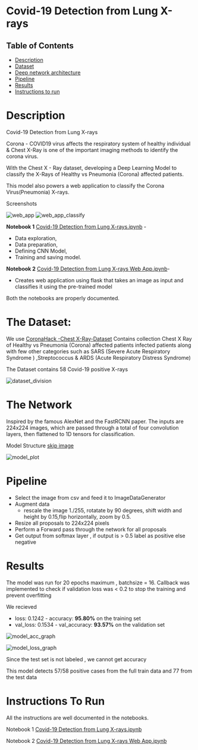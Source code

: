 # Covid-19 Detection from Lung X-rays

Table of Contents
-----------------
  
  * [Description](#description)
  * [Dataset](#the-dataset)
  * [Deep network architecture](#the-network)
  * [Pipeline](#pipeline)
  * [Results](#results)
  * [Instructions to run](#instructions-to-run)

# Description 
Covid-19 Detection from Lung X-rays 

Corona - COVID19 virus affects the respiratory system of healthy individual & Chest X-Ray is one of the important imaging methods to identify the corona virus.

With the Chest X - Ray dataset, developing a Deep Learning Model to classify the X-Rays of Healthy vs Pneumonia (Corona) affected patients.

This model also powers a web application to classify the Corona Virus(Pneumonia) X-rays.

Screenshots 

![web_app](https://github.com/Nishidh25/Covid-19-Detection-from-Lung-X-rays/blob/master/screenshots/web_app.png)
![web_app_classify](https://github.com/Nishidh25/Covid-19-Detection-from-Lung-X-rays/blob/master/screenshots/web_app_classify.png)

__Notebook 1__ [Covid-19 Detection from Lung X-rays.ipynb](https://github.com/Nishidh25/Covid-19-Detection-from-Lung-X-rays/blob/master/Covid_19_Detection_from_Lung_X_rays.ipynb) - 
* Data exploration,
* Data preparation,
* Defining CNN Model,
* Training and saving model.

__Notebook 2__ [Covid-19 Detection from Lung X-rays Web App.ipynb](https://github.com/Nishidh25/Covid-19-Detection-from-Lung-X-rays/blob/master/Covid_19_Detection_from_Lung_X_rays_Web_App.ipynb)-
* Creates web application using flask that takes an image as input and classifies it using the pre-trained model 

Both the notebooks are properly documented.

# The Dataset:
We use [CoronaHack -Chest X-Ray-Dataset](https://www.kaggle.com/praveengovi/coronahack-chest-xraydataset)
Contains collection Chest X Ray of Healthy vs Pneumonia (Corona) affected patients infected patients along with few other categories such as SARS (Severe Acute Respiratory Syndrome ) ,Streptococcus & ARDS (Acute Respiratory Distress Syndrome)

The Dataset contains 58 Covid-19 positive X-rays

![dataset_division](https://github.com/Nishidh25/Covid-19-Detection-from-Lung-X-rays/blob/master/screenshots/dataset_division.png)

# The Network
Inspired by the famous AlexNet and the FastRCNN paper. The inputs are 224x224 images, which are passed through a total of four convolution layers, then flattened to 1D tensors for classification.

Model Structure [skip image](#pipeline)

![model_plot](https://github.com/Nishidh25/Covid-19-Detection-from-Lung-X-rays/blob/master/screenshots/model_plot.png)

# Pipeline
* Select the image from csv and feed it to ImageDataGenerator
* Augment data 
  * rescale the image 1./255, rotatate by 90 degrees, shift width and height by 0.15,flip horizontally, zoom by 0.5. 
* Resize all proposals to 224x224 pixels
* Perform a Forward pass through the network for all proposals
* Get output from softmax layer , if output is > 0.5 label as positive else negative

# Results
The model was run for 20 epochs maximum , batchsize = 16.
Callback was implemented to check if validation loss was < 0.2 to stop the training and prevent overfitting 

We recieved 
* loss: 0.1242 - accuracy: __95.80%__ on the training set 
* val_loss: 0.1534 - val_accuracy: __93.57%__ on the validation set

![model_acc_graph](https://github.com/Nishidh25/Covid-19-Detection-from-Lung-X-rays/blob/master/screenshots/model_acc_graph.png)

![model_loss_graph](https://github.com/Nishidh25/Covid-19-Detection-from-Lung-X-rays/blob/master/screenshots/model_loss_graph.png)

Since the test set is not labeled , we cannot get accuracy

This model detects 57/58 positive cases from the full train data and 77 from the test data 

# Instructions To Run
All the instructions are well documented in the notebooks.

Notebook 1 [Covid-19 Detection from Lung X-rays.ipynb](https://github.com/Nishidh25/Covid-19-Detection-from-Lung-X-rays/blob/master/Covid_19_Detection_from_Lung_X_rays.ipynb) 

Notebook 2 [Covid-19 Detection from Lung X-rays Web App.ipynb](https://github.com/Nishidh25/Covid-19-Detection-from-Lung-X-rays/blob/master/Covid_19_Detection_from_Lung_X_rays_Web_App.ipynb) 
